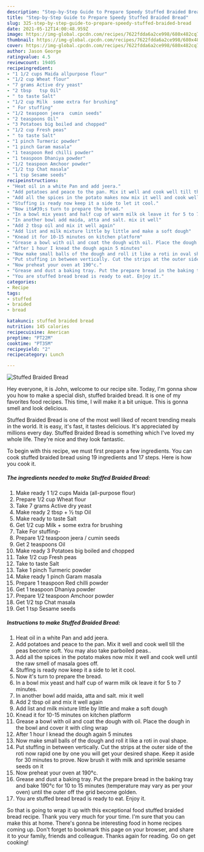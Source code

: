 ```yaml
---
description: "Step-by-Step Guide to Prepare Speedy Stuffed Braided Bread"
title: "Step-by-Step Guide to Prepare Speedy Stuffed Braided Bread"
slug: 325-step-by-step-guide-to-prepare-speedy-stuffed-braided-bread
date: 2021-05-12T14:00:48.959Z
image: https://img-global.cpcdn.com/recipes/7622fdda6a2ce998/680x482cq70/stuffed-braided-bread-recipe-main-photo.jpg
thumbnail: https://img-global.cpcdn.com/recipes/7622fdda6a2ce998/680x482cq70/stuffed-braided-bread-recipe-main-photo.jpg
cover: https://img-global.cpcdn.com/recipes/7622fdda6a2ce998/680x482cq70/stuffed-braided-bread-recipe-main-photo.jpg
author: Jason George
ratingvalue: 4.5
reviewcount: 19405
recipeingredient:
- "1 1/2 cups Maida allpurpose flour"
- "1/2 cup Wheat flour"
- "7 grams Active dry yeast"
- "2 tbsp   tsp Oil"
- " to taste Salt"
- "1/2 cup Milk  some extra for brushing"
- " For stuffing"
- "1/2 teaspoon jeera  cumin seeds"
- "2 teaspoons Oil"
- "3 Potatoes big boiled and chopped"
- "1/2 cup Fresh peas"
- " to taste Salt"
- "1 pinch Turmeric powder"
- "1 pinch Garam masala"
- "1 teaspoon Red chilli powder"
- "1 teaspoon Dhaniya powder"
- "1/2 teaspoon Amchoor powder"
- "1/2 tsp Chat masala"
- "1 tsp Sesame seeds"
recipeinstructions:
- "Heat oil in a white Pan and add jeera."
- "Add potatoes and peace to the pan. Mix it well and cook well till the peas become soft. You may also take parboiled peas.."
- "Add all the spices in the potato makes now mix it well and cook well until the raw smell of masala goes off."
- "Stuffing is ready now keep it a side to let it cool."
- "Now it&#39;s turn to prepare the bread."
- "In a bowl mix yeast and half cup of warm milk ok leave it for 5 to 7 minutes."
- "In another bowl add maida, atta and salt. mix it well"
- "Add 2 tbsp oil and mix it well again"
- "Add list and milk mixture little by little and make a soft dough"
- "Knead it for 10-15 minutes on kitchen platform"
- "Grease a bowl with oil and coat the dough with oil. Place the dough in the bowl and cover it with cling wrap"
- "After 1 hour I knead the dough again 5 minutes"
- "Now make small balls of the dough and roll it like a roti in oval shape."
- "Put stuffing in between vertically. Cut the strips at the outer side of the roti now rapid one by one you will get your desired shape. Keep it aside for 30 minutes to prove. Now brush it with milk and sprinkle sesame seeds on it"
- "Now preheat your oven at 190°c."
- "Grease and dust a baking tray. Put the prepare bread in the baking tray and bake 190°c for 10 to 15 minutes (temperature may vary as per your oven) until the outer off the grid become golden."
- "You are stuffed bread bread is ready to eat. Enjoy it."
categories:
- Recipe
tags:
- stuffed
- braided
- bread

katakunci: stuffed braided bread 
nutrition: 145 calories
recipecuisine: American
preptime: "PT22M"
cooktime: "PT35M"
recipeyield: "2"
recipecategory: Lunch

---
```



![Stuffed Braided Bread](https://img-global.cpcdn.com/recipes/7622fdda6a2ce998/680x482cq70/stuffed-braided-bread-recipe-main-photo.jpg)

Hey everyone, it is John, welcome to our recipe site. Today, I'm gonna show you how to make a special dish, stuffed braided bread. It is one of my favorites food recipes. This time, I will make it a bit unique. This is gonna smell and look delicious.

Stuffed Braided Bread is one of the most well liked of recent trending meals in the world. It is easy, it's fast, it tastes delicious. It's appreciated by millions every day. Stuffed Braided Bread is something which I've loved my whole life. They're nice and they look fantastic.




To begin with this recipe, we must first prepare a few ingredients. You can cook stuffed braided bread using 19 ingredients and 17 steps. Here is how you cook it.

<!--inarticleads1-->

##### The ingredients needed to make Stuffed Braided Bread:

1. Make ready 1 1/2 cups Maida (all-purpose flour)
1. Prepare 1/2 cup Wheat flour
1. Take 7 grams Active dry yeast
1. Make ready 2 tbsp + ½ tsp Oil
1. Make ready  to taste Salt
1. Get 1/2 cup Milk + some extra for brushing
1. Take  For stuffing-
1. Prepare 1/2 teaspoon jeera / cumin seeds
1. Get 2 teaspoons Oil
1. Make ready 3 Potatoes big boiled and chopped
1. Take 1/2 cup Fresh peas
1. Take  to taste Salt
1. Take 1 pinch Turmeric powder
1. Make ready 1 pinch Garam masala
1. Prepare 1 teaspoon Red chilli powder
1. Get 1 teaspoon Dhaniya powder
1. Prepare 1/2 teaspoon Amchoor powder
1. Get 1/2 tsp Chat masala
1. Get 1 tsp Sesame seeds




<!--inarticleads2-->

##### Instructions to make Stuffed Braided Bread:

1. Heat oil in a white Pan and add jeera.
1. Add potatoes and peace to the pan. Mix it well and cook well till the peas become soft. You may also take parboiled peas..
1. Add all the spices in the potato makes now mix it well and cook well until the raw smell of masala goes off.
1. Stuffing is ready now keep it a side to let it cool.
1. Now it&#39;s turn to prepare the bread.
1. In a bowl mix yeast and half cup of warm milk ok leave it for 5 to 7 minutes.
1. In another bowl add maida, atta and salt. mix it well
1. Add 2 tbsp oil and mix it well again
1. Add list and milk mixture little by little and make a soft dough
1. Knead it for 10-15 minutes on kitchen platform
1. Grease a bowl with oil and coat the dough with oil. Place the dough in the bowl and cover it with cling wrap
1. After 1 hour I knead the dough again 5 minutes
1. Now make small balls of the dough and roll it like a roti in oval shape.
1. Put stuffing in between vertically. Cut the strips at the outer side of the roti now rapid one by one you will get your desired shape. Keep it aside for 30 minutes to prove. Now brush it with milk and sprinkle sesame seeds on it
1. Now preheat your oven at 190°c.
1. Grease and dust a baking tray. Put the prepare bread in the baking tray and bake 190°c for 10 to 15 minutes (temperature may vary as per your oven) until the outer off the grid become golden.
1. You are stuffed bread bread is ready to eat. Enjoy it.




So that is going to wrap it up with this exceptional food stuffed braided bread recipe. Thank you very much for your time. I'm sure that you can make this at home. There's gonna be interesting food in home recipes coming up. Don't forget to bookmark this page on your browser, and share it to your family, friends and colleague. Thanks again for reading. Go on get cooking!
